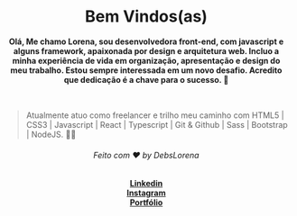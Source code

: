 
 <div align="center">
  <h1>Bem Vindos(as)</h1>
  <strong> Olá, Me chamo Lorena, sou desenvolvedora front-end, com javascript e alguns framework, apaixonada por design e arquitetura web. Incluo a minha experiência de vida em organização, apresentação e design do meu trabalho. Estou sempre interessada em um novo desafio. Acredito que dedicação é a chave para o sucesso.  👋</strong>
</div>
<br>


## 

> Atualmente atuo como freelancer e trilho meu caminho com HTML5 | CSS3 | Javascript | React | Typescript | Git & Github | Sass | Bootstrap | NodeJS. 👩‍💻




<div align="center">
    <h6>Feito com ❤️ by DebsLorena</h6>
    <a href="https://www.linkedin.com/in/loredebs/"><strong>Linkedin</strong></a></br>
    <a href="https://www.instagram.com/debslorena/"><strong>Instagram</strong></a></br>
    <a href="https://debslorena.github.io/developer-frontend/"><strong>Portfólio</strong></a>
   
</div>



